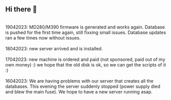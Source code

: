 ## Hi there 👋
<br>
19042023: MD280/M390 firmware is generated and works again. Database is pushed for the first time again, still fixxing small issues. Database updates ran a few times now without issues.
<br><br>
18042023: new server arrived and is installed.
<br><br>
17042023: new machine is ordered and paid (not sponsored, paid out of my own money) :) we hope that the old disk is ok, so we can get the scripts of it :)
<br><br>
16042023: We are having problems with our server that creates all the databases. This evening the server suddenly stopped (power supply died and blew the main fuse). We hope to have a new server running asap.
<br><br>

<!--

**Here are some ideas to get you started:**

🙋‍♀️ A short introduction - what is your organization all about?
🌈 Contribution guidelines - how can the community get involved?
👩‍💻 Useful resources - where can the community find your docs? Is there anything else the community should know?
🍿 Fun facts - what does your team eat for breakfast?
🧙 Remember, you can do mighty things with the power of [Markdown](https://docs.github.com/github/writing-on-github/getting-started-with-writing-and-formatting-on-github/basic-writing-and-formatting-syntax)
-->
